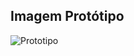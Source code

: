 
## Imagem Protótipo
![Prototipo](https://user-images.githubusercontent.com/39028765/92600751-58efc400-f282-11ea-9adc-9e33ea863818.jpg)
